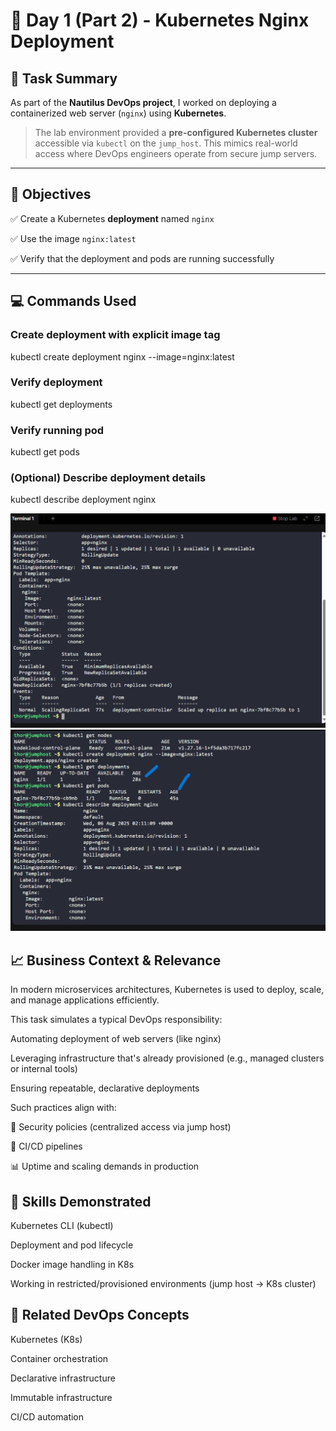 # 🚀 Day 1 (Part 2) - Kubernetes Nginx Deployment

## 📘 Task Summary

As part of the **Nautilus DevOps project**, I worked on deploying a containerized web server (`nginx`) using **Kubernetes**.

> The lab environment provided a **pre-configured Kubernetes cluster** accessible via `kubectl` on the `jump_host`. This mimics real-world access where DevOps engineers operate from secure jump servers.

---

## 🎯 Objectives

✅ Create a Kubernetes **deployment** named `nginx`

✅ Use the image `nginx:latest`

✅ Verify that the deployment and pods are running successfully

---

## 💻 Commands Used

### Create deployment with explicit image tag
kubectl create deployment nginx --image=nginx:latest

### Verify deployment
kubectl get deployments

### Verify running pod
kubectl get pods

### (Optional) Describe deployment details
kubectl describe deployment nginx

![Description	Screenshot](./screenshots/deployment-description.png)
![Deployment created and verified with pods running](./screenshots/created-deployments-pods-running.png)			

## 📈 Business Context & Relevance
In modern microservices architectures, Kubernetes is used to deploy, scale, and manage applications efficiently.

This task simulates a typical DevOps responsibility:

Automating deployment of web servers (like nginx)

Leveraging infrastructure that's already provisioned (e.g., managed clusters or internal tools)

Ensuring repeatable, declarative deployments

Such practices align with:

🔐 Security policies (centralized access via jump host)

🔄 CI/CD pipelines

📊 Uptime and scaling demands in production

## 🧠 Skills Demonstrated
Kubernetes CLI (kubectl)

Deployment and pod lifecycle

Docker image handling in K8s

Working in restricted/provisioned environments (jump host → K8s cluster)

## 🔗 Related DevOps Concepts
Kubernetes (K8s)

Container orchestration

Declarative infrastructure

Immutable infrastructure

CI/CD automation
